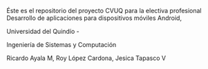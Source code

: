 Éste es el repositorio del proyecto CVUQ para la electiva profesional Desarrollo de aplicaciones para dispositivos móviles Android,

Universidad del Quindío - 

Ingeniería de Sistemas y Computación

Ricardo Ayala M,
Roy López Cardona,
Jesica Tapasco V
